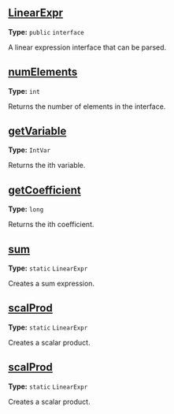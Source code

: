 ## [LinearExpr](..//LinearExpr.java#L16)

**Type:** `public` `interface`

A linear expression interface that can be parsed. 











## [numElements](..//LinearExpr.java#L18)

**Type:** `int`

Returns the number of elements in the interface. 











## [getVariable](..//LinearExpr.java#L21)

**Type:** `IntVar`

Returns the ith variable. 











## [getCoefficient](..//LinearExpr.java#L24)

**Type:** `long`

Returns the ith coefficient. 











## [sum](..//LinearExpr.java#L27)

**Type:** `static` `LinearExpr`

Creates a sum expression. 











## [scalProd](..//LinearExpr.java#L32)

**Type:** `static` `LinearExpr`

Creates a scalar product. 











## [scalProd](..//LinearExpr.java#L37)

**Type:** `static` `LinearExpr`

Creates a scalar product. 











